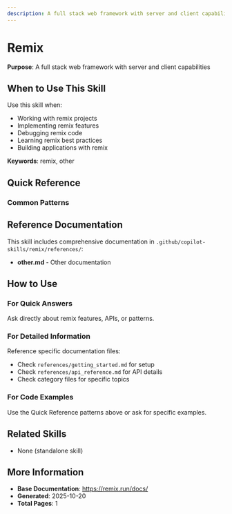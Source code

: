 ```yaml
---
description: A full stack web framework with server and client capabilities
---
```


# Remix

**Purpose**: A full stack web framework with server and client capabilities

## When to Use This Skill

Use this skill when:
- Working with remix projects
- Implementing remix features
- Debugging remix code
- Learning remix best practices
- Building applications with remix

**Keywords**: remix, other

## Quick Reference

### Common Patterns

## Reference Documentation

This skill includes comprehensive documentation in `.github/copilot-skills/remix/references/`:

- **other.md** - Other documentation

## How to Use

### For Quick Answers
Ask directly about remix features, APIs, or patterns.

### For Detailed Information
Reference specific documentation files:
- Check `references/getting_started.md` for setup
- Check `references/api_reference.md` for API details
- Check category files for specific topics

### For Code Examples
Use the Quick Reference patterns above or ask for specific examples.

## Related Skills

- None (standalone skill)

## More Information

- **Base Documentation**: https://remix.run/docs/
- **Generated**: 2025-10-20
- **Total Pages**: 1
